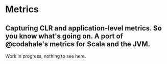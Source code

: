 # Metrics
## Capturing CLR and application-level metrics. So you know what's going on. A port of @codahale's metrics for Scala and the JVM.

Work in progress, nothing to see here.